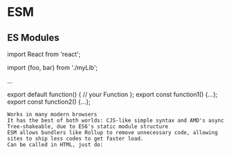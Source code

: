 # ESM

## ES Modules

import React from 'react';

import {foo, bar} from './myLib';

...

export default function() {
// your Function
};
export const function1() {...};
export const function2() {...};

    Works in many modern browsers
    It has the best of both worlds: CJS-like simple syntax and AMD's async
    Tree-shakeable, due to ES6's static module structure
    ESM allows bundlers like Rollup to remove unnecessary code, allowing sites to ship less codes to get faster load.
    Can be called in HTML, just do:

<script type="module">
  import {func1} from 'my-lib';

  func1();
</script>
